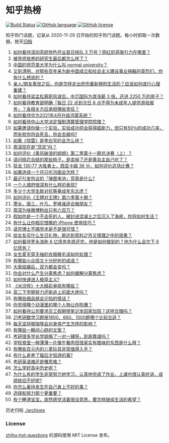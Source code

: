 # 知乎热榜
[![Build Status](https://github.com/ToWeLong/zhihu-hot-questions/workflows/CI/badge.svg)](https://github.com/ToWeLong/zhihu-hot-questions/actions)
[![GitHub language](https://img.shields.io/badge/language-golang-orange.svg)](https://golang.org/)
[![GitHub license](https://img.shields.io/github/license/ToWeLong/zhihu-hot-questions)](https://github.com/ToWeLong/zhihu-hot-questions/blob/main/LICENSE)

知乎热门话题，记录从 2020-11-29 日开始的知乎热门话题。每小时抓取一次数据，按天[归档](./archives)

<!-- BEGIN -->

1. [如何看待深圳茶颜悦色开业首日排队 3 万号？网红奶茶吸引力在哪里？](https://www.zhihu.com/question/452566643)
1. [被导师放养的研究生最后都怎么样了？](https://www.zhihu.com/question/335858390)
1. [中国的师范类大学为什么叫 normal  university？](https://www.zhihu.com/question/451851883)
1. [又到清明，对那些百年来为新中国成立和社会主义建设事业捐躯的英烈们，你有什么想说的？](https://www.zhihu.com/question/452024300)
1. [亲人/朋友离世之后，你是怎样走出悲伤重新拥抱生活的？应该如何进行心理重建？](https://www.zhihu.com/question/452503078)
1. [如何看待梁孟松离职风波后，中芯国际为其涨薪 3 倍，还送 2250 万的房子？](https://www.zhihu.com/question/452537618)
1. [如何看待教育部明确「每日 22 点到次日 8 点不得为未成年人提供游戏服务」？各相关方应承担哪些责任？](https://www.zhihu.com/question/452535429)
1. [如何看待华为2021年4月升级鸿蒙系统？](https://www.zhihu.com/question/445803392)
1. [如何看待中山大学决定强制清算管理学院院楼？](https://www.zhihu.com/question/452521405)
1. [如果邀请你做一个实验，实验成功将会获得超能力，但只有50％的成功几率，而失败你将会死去，你会去做吗?](https://www.zhihu.com/question/452207305)
1. [如果《惊雷》是李白写的会怎么样？](https://www.zhihu.com/question/452404504)
1. [周深现在是“顶流”吗？](https://www.zhihu.com/question/452428512)
1. [如何评价《乘风破浪的姐姐》第二季第十一期总决赛（上）？](https://www.zhihu.com/question/452521806)
1. [请问桃花岛结的那些桃子，是卖掉了还是黄岛主自己吃了？](https://www.zhihu.com/question/450314181)
1. [猛龙 130:77 大胜勇士，西亚卡姆 36 分，如何评价这场比赛？](https://www.zhihu.com/question/452647900)
1. [如果连续一个月只吃泡面会怎样？](https://www.zhihu.com/question/308078492)
1. [最近引发热议的「弹匣电池」究竟是什么?](https://www.zhihu.com/question/452547311)
1. [一个人城府很深有什么样的表现?](https://www.zhihu.com/question/30478446)
1. [多少个大学生能对抗等量成年东北虎？](https://www.zhihu.com/question/452618798)
1. [如何评价《王牌对王牌》第六季第十期？](https://www.zhihu.com/question/452538214)
1. [萧炎，唐三，叶凡，罗峰谁适合做朋友？](https://www.zhihu.com/question/450151064)
1. [周深为啥微博粉丝只有六百万？](https://www.zhihu.com/question/452141184)
1. [假如你是一个不会死的人，被封进混凝土之后沉入了海底，你将如何生活？](https://www.zhihu.com/question/448015438)
1. [有什么让你相见恨晚的 iPhone 使用技巧？](https://www.zhihu.com/question/33734678)
1. [读完博士不搞学术是不是很可惜？](https://www.zhihu.com/question/357080940)
1. [给女友买什么生日礼物，能达到意料之外又情理之中的效果？](https://www.zhihu.com/question/452425593)
1. [如何看待罗永浩称 6 亿债务年底还完，他是如何做到的？他为什么会欠下 6 亿债务？](https://www.zhihu.com/question/452510078)
1. [女生夏天穿无袖的衣服腋毛该如何处理？](https://www.zhihu.com/question/49147353)
1. [有哪些小众但又十分好听的成语？](https://www.zhihu.com/question/282930248)
1. [大家结婚后，双方都会变吗？](https://www.zhihu.com/question/448732110)
1. [你会对什么产生分离焦虑？如何缓解分离焦虑？](https://www.zhihu.com/question/452475463)
1. [如何快速进入极简主义?](https://www.zhihu.com/question/452051973)
1. [《水浒传》十大精彩单挑有哪些？](https://www.zhihu.com/question/303804588)
1. [高二下学期努力还能追上前面大佬吗？](https://www.zhihu.com/question/438376447)
1. [有哪些细品就会沦陷的情话？](https://www.zhihu.com/question/428175362)
1. [你觉得哪个动漫里的哪个人物让你吹爆？](https://www.zhihu.com/question/355103506)
1. [如何看待公司要求员工假期带笔记本回家加班？这样合理吗？](https://www.zhihu.com/question/452528703)
1. [21考研数学习题册1800、660、1000题哪个比较合适？](https://www.zhihu.com/question/390726883)
1. [每天坚持喝咖啡会对身体产生怎样的影响？](https://www.zhihu.com/question/20779335)
1. [有哪些一瞬间心碎的文案？](https://www.zhihu.com/question/446133693)
1. [考研很多学长学姐搞了一对一辅导，到底靠谱吗？](https://www.zhihu.com/question/328548803)
1. [学校食堂一种薄薄一片像午餐肉但很紧实有腊味的东西是什么呀？](https://www.zhihu.com/question/451970604)
1. [有哪些百元内的儿童玩具非常值得入手？](https://www.zhihu.com/question/351774838)
1. [有什么是养了猫后才知道的事?](https://www.zhihu.com/question/335630479)
1. [考研英语难还是雅思难？](https://www.zhihu.com/question/27323445)
1. [怎么学好高中历史呢？](https://www.zhihu.com/question/339866482)
1. [为什么有的学生非常努力地学习，认真地完成了作业，上课也很认真听讲，成绩依旧不好呢?](https://www.zhihu.com/question/319972649)
1. [你怎么看待发生在自己身上不好的事？](https://www.zhihu.com/question/451202105)
1. [选择和努力那个更重要？](https://www.zhihu.com/question/449656802)
1. [有个睡渣宝宝，突然感觉活着很没意思，要怎样继续生活的希望？](https://www.zhihu.com/question/429845889)

<!-- END -->

历史归档 [./archives](./archives)


### License
[zhihu-hot-questions](https://github.com/towelong/zhihu-hot-questions) 的源码使用 MIT License 发布。